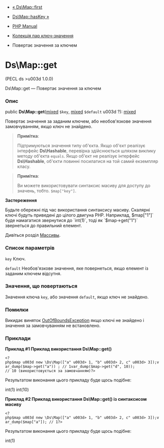 - [« Ds\Map::first](ds-map.first.md)
- [Ds\Map::hasKey »](ds-map.haskey.md)

- [PHP Manual](index.md)
- [Колекція пар ключ-значення](class.ds-map.md)
- Повертає значення за ключем

# Ds\Map::get

(PECL ds \>u003d 1.0.0)

Ds\Map::get — Повертає значення за ключем

### Опис

public
**Ds\Map::get**([mixed](language.types.declarations.md#language.types.declarations.mixed)
`$key`,
[mixed](language.types.declarations.md#language.types.declarations.mixed)
`$default` u003d ?):
[mixed](language.types.declarations.md#language.types.declarations.mixed)

Повертає значення за заданим ключем, або необов'язкове значення
замовчуванням, якщо ключ не знайдено.

> **Примітка**:
>
> Підтримуються значення типу об'єкта. Якщо об'єкт реалізує інтерфейс
> **Ds\Hashable**, перевірка здійснюється шляхом виклику методу об'єкта
> `equals`. Якщо об'єкт не реалізує інтерфейс **Ds\Hashable**, об'єкти
> повинні посилатися на той самий екземпляр класу.

> **Примітка**:
>
> Ви можете використовувати синтаксис масиву для доступу до значень, тобто.
> `$map["key"]`.

**Застереження**

Будьте обережні під час використання синтаксису масиву. Скалярні ключі
будуть приведені до цілого двигуна PHP. Наприклад, $map["1"]` буде
намагатися звернутися до `int(1)`, тоді як `$map->get("1")` звернеться до
правильний елемент.

Дивіться розділ [Массивы](language.types.array.md).

### Список параметрів

`key`
Ключ.

`default`
Необов'язкове значення, яке повернеться, якщо елемент із заданим
ключем відсутня.

### Значення, що повертаються

Значення ключа `key`, або значення `default`, якщо ключ не знайдено.

### Помилки

Викидає виняток
[OutOfBoundsException](class.outofboundsexception.md) якщо ключі не
знайдено і значення за замовчуванням не встановлено.

### Приклади

**Приклад #1 Приклад використання **Ds\Map::get()****

` <?php$map u003d new \Ds\Map(["a" u003d> 1, "b" u003d> 2, c" u003d> 3]);var_dump($map->get("a")) ; // 1var_dump($map->get("d", 10)); // 10 (використовується за замовчанням)?> `

Результатом виконання цього прикладу буде щось подібне:

int(1)
int(10)

**Приклад #2 Приклад використання **Ds\Map::get()** із синтаксисом
масиву**

` <?php$map u003d new \Ds\Map(["a" u003d> 1, "b" u003d> 2, c" u003d> 3]);var_dump($map["a"]); // 1?> `

Результатом виконання цього прикладу буде щось подібне:

int(1)
